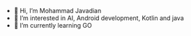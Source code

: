 - 👋 Hi, I’m Mohammad Javadian
- 👀 I’m interested in AI, Android development, Kotlin and java
- 🌱 I’m currently learning GO

